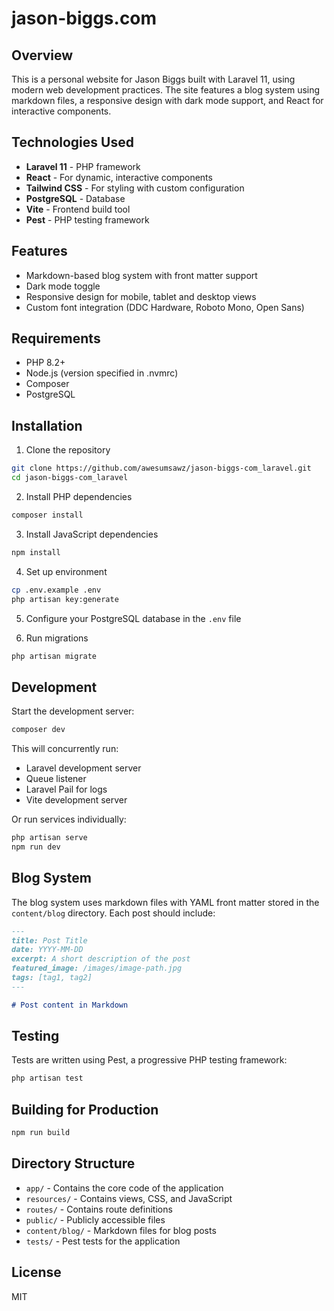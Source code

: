 # jason-biggs.com

## Overview
This is a personal website for Jason Biggs built with Laravel 11, using modern web development practices. The site features a blog system using markdown files, a responsive design with dark mode support, and React for interactive components.

## Technologies Used
- **Laravel 11** - PHP framework
- **React** - For dynamic, interactive components
- **Tailwind CSS** - For styling with custom configuration
- **PostgreSQL** - Database
- **Vite** - Frontend build tool
- **Pest** - PHP testing framework

## Features
- Markdown-based blog system with front matter support
- Dark mode toggle
- Responsive design for mobile, tablet and desktop views
- Custom font integration (DDC Hardware, Roboto Mono, Open Sans)

## Requirements
- PHP 8.2+
- Node.js (version specified in .nvmrc)
- Composer
- PostgreSQL

## Installation

1. Clone the repository
```bash
git clone https://github.com/awesumsawz/jason-biggs-com_laravel.git
cd jason-biggs-com_laravel
```

2. Install PHP dependencies
```bash
composer install
```

3. Install JavaScript dependencies
```bash
npm install
```

4. Set up environment
```bash
cp .env.example .env
php artisan key:generate
```

5. Configure your PostgreSQL database in the `.env` file

6. Run migrations
```bash
php artisan migrate
```

## Development

Start the development server:
```bash
composer dev
```

This will concurrently run:
- Laravel development server
- Queue listener
- Laravel Pail for logs
- Vite development server

Or run services individually:
```bash
php artisan serve
npm run dev
```

## Blog System

The blog system uses markdown files with YAML front matter stored in the `content/blog` directory. Each post should include:

```markdown
---
title: Post Title
date: YYYY-MM-DD
excerpt: A short description of the post
featured_image: /images/image-path.jpg
tags: [tag1, tag2]
---

# Post content in Markdown
```

## Testing

Tests are written using Pest, a progressive PHP testing framework:

```bash
php artisan test
```

## Building for Production

```bash
npm run build
```

## Directory Structure
- `app/` - Contains the core code of the application
- `resources/` - Contains views, CSS, and JavaScript
- `routes/` - Contains route definitions
- `public/` - Publicly accessible files
- `content/blog/` - Markdown files for blog posts
- `tests/` - Pest tests for the application

## License
MIT